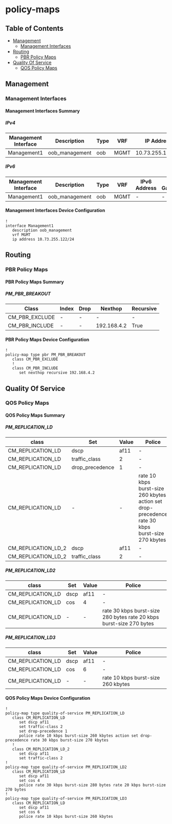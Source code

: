 # policy-maps

## Table of Contents

- [Management](#management)
  - [Management Interfaces](#management-interfaces)
- [Routing](#routing)
  - [PBR Policy Maps](#pbr-policy-maps)
- [Quality Of Service](#quality-of-service)
  - [QOS Policy Maps](#qos-policy-maps)

## Management

### Management Interfaces

#### Management Interfaces Summary

##### IPv4

| Management Interface | Description | Type | VRF | IP Address | Gateway |
| -------------------- | ----------- | ---- | --- | ---------- | ------- |
| Management1 | oob_management | oob | MGMT | 10.73.255.122/24 | 10.73.255.2 |

##### IPv6

| Management Interface | Description | Type | VRF | IPv6 Address | IPv6 Gateway |
| -------------------- | ----------- | ---- | --- | ------------ | ------------ |
| Management1 | oob_management | oob | MGMT | - | - |

#### Management Interfaces Device Configuration

```eos
!
interface Management1
   description oob_management
   vrf MGMT
   ip address 10.73.255.122/24
```

## Routing

### PBR Policy Maps

#### PBR Policy Maps Summary

##### PM_PBR_BREAKOUT

| Class | Index | Drop | Nexthop | Recursive |
| ----- | ----- | ---- | ------- | --------- |
| CM_PBR_EXCLUDE | - | - | - | - |
| CM_PBR_INCLUDE | - | - | 192.168.4.2 | True |

#### PBR Policy Maps Device Configuration

```eos
!
policy-map type pbr PM_PBR_BREAKOUT
   class CM_PBR_EXCLUDE
   !
   class CM_PBR_INCLUDE
      set nexthop recursive 192.168.4.2
```

## Quality Of Service

### QOS Policy Maps

#### QOS Policy Maps Summary

##### PM_REPLICATION_LD

| class | Set | Value | Police |
| ----- | --- | ----- | ------ |
| CM_REPLICATION_LD | dscp | af11 | - |
| CM_REPLICATION_LD | traffic_class | 2 | - |
| CM_REPLICATION_LD | drop_precedence | 1 | - |
| CM_REPLICATION_LD | - | - | rate 10 kbps burst-size 260 kbytes action set drop-precedence rate 30 kbps burst-size 270 kbytes |
| CM_REPLICATION_LD_2 | dscp | af11 | - |
| CM_REPLICATION_LD_2 | traffic_class | 2 | - |

##### PM_REPLICATION_LD2

| class | Set | Value | Police |
| ----- | --- | ----- | ------ |
| CM_REPLICATION_LD | dscp | af11 | - |
| CM_REPLICATION_LD | cos | 4 | - |
| CM_REPLICATION_LD | - | - | rate 30 kbps burst-size 280 bytes rate 20 kbps burst-size 270 bytes |

##### PM_REPLICATION_LD3

| class | Set | Value | Police |
| ----- | --- | ----- | ------ |
| CM_REPLICATION_LD | dscp | af11 | - |
| CM_REPLICATION_LD | cos | 6 | - |
| CM_REPLICATION_LD | - | - | rate 10 kbps burst-size 260 kbytes |

#### QOS Policy Maps Device Configuration

```eos
!
policy-map type quality-of-service PM_REPLICATION_LD
   class CM_REPLICATION_LD
      set dscp af11
      set traffic-class 2
      set drop-precedence 1
      police rate 10 kbps burst-size 260 kbytes action set drop-precedence rate 30 kbps burst-size 270 kbytes
   !
   class CM_REPLICATION_LD_2
      set dscp af11
      set traffic-class 2
!
policy-map type quality-of-service PM_REPLICATION_LD2
   class CM_REPLICATION_LD
      set dscp af11
      set cos 4
      police rate 30 kbps burst-size 280 bytes rate 20 kbps burst-size 270 bytes
!
policy-map type quality-of-service PM_REPLICATION_LD3
   class CM_REPLICATION_LD
      set dscp af11
      set cos 6
      police rate 10 kbps burst-size 260 kbytes
```
